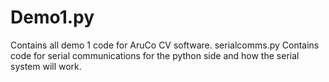 # Demo1.py 
Contains all demo 1 code for AruCo CV software. 
serialcomms.py 
Contains code for serial communications for the python side and how the serial system will work. 
